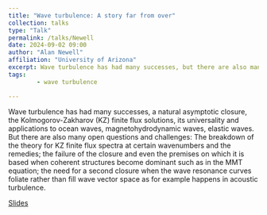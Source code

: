 ```yaml
---
title: "Wave turbulence: A story far from over"
collection: talks
type: "Talk"
permalink: /talks/Newell
date: 2024-09-02 09:00
author: "Alan Newell" 
affiliation: "University of Arizona"
excerpt: Wave turbulence has had many successes, but there are also many open questions and challenges. 
tags: 
        - wave turbulence

---
```


Wave turbulence has had many successes, a natural asymptotic closure, the Kolmogorov-Zakharov (KZ) finite flux solutions, its universality and applications to ocean waves, magnetohydrodynamic waves, elastic waves. But there are also many open questions and challenges: The breakdown of the theory for KZ finite flux spectra at certain wavenumbers and the remedies; the failure of the closure and even the premises on which it is based when coherent structures become dominant such as in the MMT equation; the need for a second closure when the wave resonance curves foliate rather than fill wave vector space as for example happens in acoustic turbulence.

[Slides]({{site.baseurl}}/files/Newell_Presentation.pdf)
